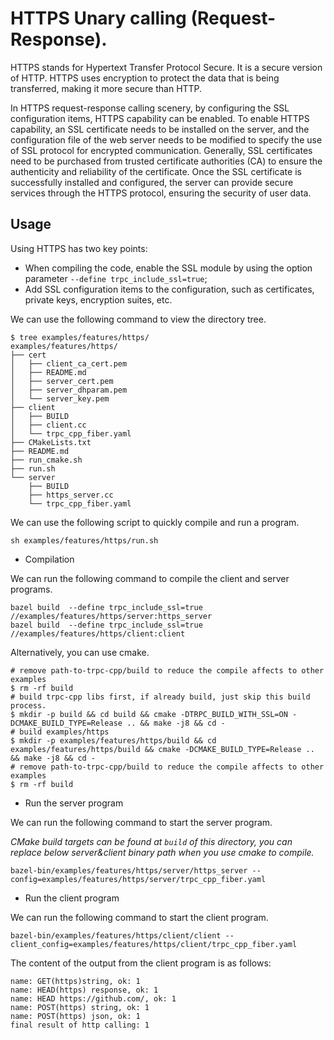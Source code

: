 # HTTPS Unary calling (Request-Response).

HTTPS stands for Hypertext Transfer Protocol Secure. It is a secure version of HTTP. HTTPS uses encryption to protect
the data that is being transferred, making it more secure than HTTP.

In HTTPS request-response calling scenery, by configuring the SSL configuration items, HTTPS capability can be enabled.
To enable HTTPS capability, an SSL certificate needs to be installed on the server, and the configuration file of the
web server needs to be modified
to specify the use of SSL protocol for encrypted communication. Generally, SSL certificates need to be purchased from
trusted certificate authorities (CA) to ensure the authenticity and reliability of the certificate. Once the SSL
certificate is successfully installed and configured, the server can provide secure services through the HTTPS
protocol, ensuring the security of user data.

## Usage

Using HTTPS has two key points: 
- When compiling the code, enable the SSL module by using the option parameter `--define trpc_include_ssl=true`; 
- Add SSL configuration items to the configuration, such as certificates, private keys, encryption suites, etc.

We can use the following command to view the directory tree.

```shell
$ tree examples/features/https/
examples/features/https/
├── cert
│   ├── client_ca_cert.pem
│   ├── README.md
│   ├── server_cert.pem
│   ├── server_dhparam.pem
│   └── server_key.pem
├── client
│   ├── BUILD
│   ├── client.cc
│   └── trpc_cpp_fiber.yaml
├── CMakeLists.txt
├── README.md
├── run_cmake.sh
├── run.sh
└── server
    ├── BUILD
    ├── https_server.cc
    └── trpc_cpp_fiber.yaml
```

We can use the following script to quickly compile and run a program.

```shell
sh examples/features/https/run.sh
```

* Compilation

We can run the following command to compile the client and server programs.

```shell
bazel build  --define trpc_include_ssl=true //examples/features/https/server:https_server
bazel build  --define trpc_include_ssl=true //examples/features/https/client:client
```

Alternatively, you can use cmake.
```shell
# remove path-to-trpc-cpp/build to reduce the compile affects to other examples
$ rm -rf build
# build trpc-cpp libs first, if already build, just skip this build process.
$ mkdir -p build && cd build && cmake -DTRPC_BUILD_WITH_SSL=ON -DCMAKE_BUILD_TYPE=Release .. && make -j8 && cd -
# build examples/https
$ mkdir -p examples/features/https/build && cd examples/features/https/build && cmake -DCMAKE_BUILD_TYPE=Release .. && make -j8 && cd -
# remove path-to-trpc-cpp/build to reduce the compile affects to other examples
$ rm -rf build
```

* Run the server program

We can run the following command to start the server program.

*CMake build targets can be found at `build` of this directory, you can replace below server&client binary path when you use cmake to compile.*

```shell
bazel-bin/examples/features/https/server/https_server --config=examples/features/https/server/trpc_cpp_fiber.yaml 
```

* Run the client program

We can run the following command to start the client program.

```shell
bazel-bin/examples/features/https/client/client --client_config=examples/features/https/client/trpc_cpp_fiber.yaml
```

The content of the output from the client program is as follows:

``` text
name: GET(https)string, ok: 1
name: HEAD(https) response, ok: 1
name: HEAD https://github.com/, ok: 1
name: POST(https) string, ok: 1
name: POST(https) json, ok: 1
final result of http calling: 1
```
